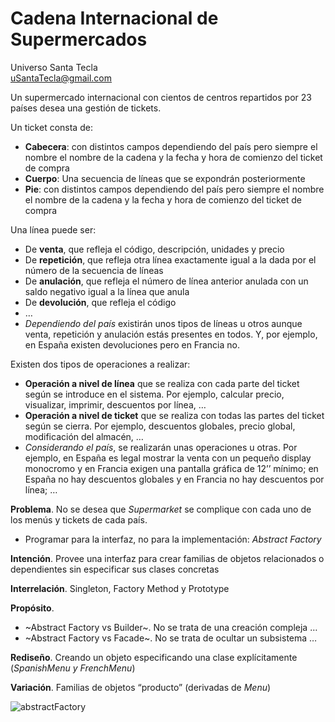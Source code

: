 # Cadena Internacional de Supermercados
Universo Santa Tecla  
[uSantaTecla@gmail.com](mailto:uSantaTecla@gmail.com)  

Un supermercado internacional con cientos de centros repartidos por 23 países desea una gestión de tickets. 

Un ticket consta de:

* **Cabecera**: con distintos campos dependiendo del país pero siempre el nombre el nombre de la cadena y la fecha y hora 
de comienzo del ticket de compra
* **Cuerpo**:  Una secuencia de líneas que se expondrán posteriormente
* **Pie**: con distintos campos dependiendo del país pero siempre el nombre el nombre de la cadena y la fecha y hora de 
comienzo del ticket de compra

Una línea puede ser:

* De **venta**, que refleja el código, descripción, unidades y 
precio
* De **repetición**, que refleja otra línea exactamente igual a la 
dada por el número de la secuencia de líneas
* De **anulación**, que refleja el número de línea anterior 
anulada con un saldo negativo igual a la línea que anula
* De **devolución**, que refleja el código
* …
* *Dependiendo del país* existirán unos tipos de líneas u otros 
aunque venta, repetición y anulación estás presentes en 
todos. Y, por ejemplo, en España existen devoluciones pero 
en Francia no.

Existen dos tipos de operaciones a realizar:

* **Operación a nivel de línea** que se realiza con cada parte del 
ticket según se introduce en el sistema. Por ejemplo, calcular 
precio, visualizar, imprimir, descuentos por línea, …
* **Operación a nivel de ticket** que se realiza con todas las 
partes del ticket según se cierra. Por ejemplo, descuentos 
globales, precio global, modificación del almacén, …
* *Considerando el país*, se realizarán unas operaciones u otras. 
Por ejemplo, en España es legal mostrar la venta con un 
pequeño display monocromo y en Francia exigen una 
pantalla gráfica de 12’’ mínimo; en España no hay 
descuentos globales y en Francia no hay descuentos por 
línea; …

**Problema**. No se desea que *Supermarket* se complique con 
cada uno de los menús y tickets de cada país. 
* Programar para la interfaz, no para la implementación: 
*Abstract Factory*

**Intención**. Provee una interfaz para crear familias de objetos 
relacionados o dependientes sin especificar sus clases 
concretas

**Interrelación**. Singleton, Factory Method y Prototype

**Propósito**. 

* ~Abstract Factory vs Builder~. No se trata de una creación compleja
 …
* ~Abstract Factory vs Facade~. No se trata de ocultar un subsistema 
 …

**Rediseño**. Creando un objeto especificando una clase 
explícitamente (*SpanishMenu y FrenchMenu*)

**Variación**. Familias de objetos “producto” (derivadas de 
*Menu*)

![abstractFactory](.docs/diagrams/out/abstractFactory.svg)
